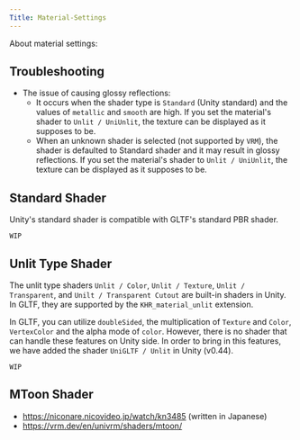 ```yaml
---
Title: Material-Settings
---
```


About material settings:

## Troubleshooting

* The issue of causing glossy reflections:
    * It occurs when the shader type is `Standard` (Unity standard) and the values of `metallic` and `smooth` are high. If you set the material's shader to `Unlit / UniUnlit`, the texture can be displayed as it supposes to be.
    * When an unknown shader is selected (not supported by `VRM`), the shader is defaulted to Standard shader and it may result in glossy reflections. If you set the material's shader to `Unlit / UniUnlit`, the texture can be displayed as it supposes to be.

## Standard Shader
Unity's standard shader is compatible with GLTF's standard PBR shader.

`WIP`

## Unlit Type Shader
The unlit type shaders `Unlit / Color`, `Unlit / Texture`, `Unlit / Transparent`, and `Unilt / Transparent Cutout` are built-in shaders in Unity.
In GLTF, they are supported by the `KHR_material_unlit` extension.

In GLTF, you can utilize `doubleSided`, the multiplication of `Texture` and `Color`, `VertexColor` and the alpha mode of `color`. However, there is no shader that can handle these features on Unity side.
In order to bring in this features, we have added the shader `UniGLTF / Unlit` in Unity (v0.44).

`WIP`

## MToon Shader
* https://niconare.nicovideo.jp/watch/kn3485 (written in Japanese)
* https://vrm.dev/en/univrm/shaders/mtoon/